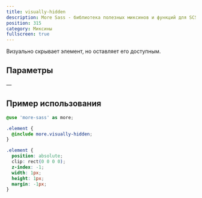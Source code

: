 ```yaml
---
title: visually-hidden
description: More Sass - библиотека полезных миксинов и функций для SCSS.
position: 315
category: Миксины
fullscreen: true
---
```


Визуально скрывает элемент, но оставляет его доступным.

## Параметры

—

## Пример использования

<code-group>

  <code-block label="SCSS" active>

  ```scss
  @use 'more-sass' as more;

  .element {
  	@include more.visually-hidden;
  }
  ```

  </code-block>

  <code-block label="Результат">

  ```css
  .element {
  	position: absolute;
  	clip: rect(0 0 0 0);
  	z-index: -1;
  	width: 1px;
  	height: 1px;
  	margin: -1px;
  }
  ```

  </code-block>

</code-group>
